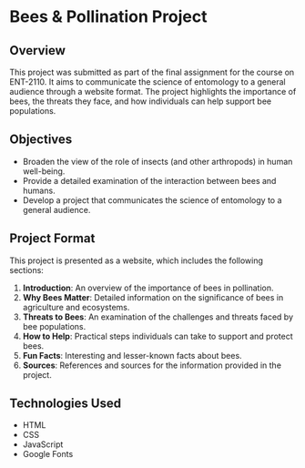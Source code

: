 # Bees & Pollination Project

## Overview

This project was submitted as part of the final assignment for the course on ENT-2110. It aims to communicate the science of entomology to a general audience through a website format. The project highlights the importance of bees, the threats they face, and how individuals can help support bee populations.

## Objectives

- Broaden the view of the role of insects (and other arthropods) in human well-being.
- Provide a detailed examination of the interaction between bees and humans.
- Develop a project that communicates the science of entomology to a general audience.

## Project Format

This project is presented as a website, which includes the following sections:

1. **Introduction**: An overview of the importance of bees in pollination.
2. **Why Bees Matter**: Detailed information on the significance of bees in agriculture and ecosystems.
3. **Threats to Bees**: An examination of the challenges and threats faced by bee populations.
4. **How to Help**: Practical steps individuals can take to support and protect bees.
5. **Fun Facts**: Interesting and lesser-known facts about bees.
6. **Sources**: References and sources for the information provided in the project.

## Technologies Used

- HTML
- CSS
- JavaScript
- Google Fonts
